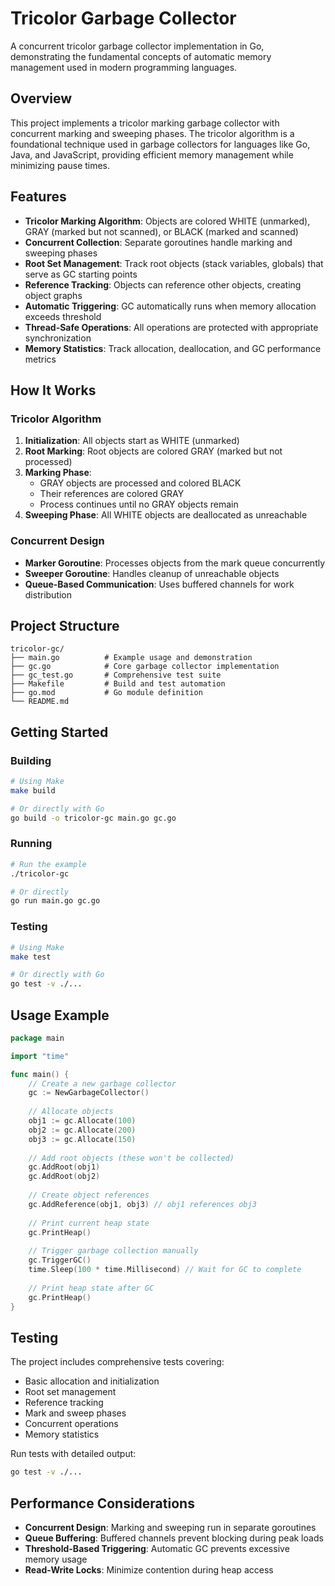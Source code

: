 # Tricolor Garbage Collector

A concurrent tricolor garbage collector implementation in Go, demonstrating the fundamental concepts of automatic memory management used in modern programming languages.

## Overview

This project implements a tricolor marking garbage collector with concurrent marking and sweeping phases. The tricolor algorithm is a foundational technique used in garbage collectors for languages like Go, Java, and JavaScript, providing efficient memory management while minimizing pause times.

## Features

- **Tricolor Marking Algorithm**: Objects are colored WHITE (unmarked), GRAY (marked but not scanned), or BLACK (marked and scanned)
- **Concurrent Collection**: Separate goroutines handle marking and sweeping phases
- **Root Set Management**: Track root objects (stack variables, globals) that serve as GC starting points
- **Reference Tracking**: Objects can reference other objects, creating object graphs
- **Automatic Triggering**: GC automatically runs when memory allocation exceeds threshold
- **Thread-Safe Operations**: All operations are protected with appropriate synchronization
- **Memory Statistics**: Track allocation, deallocation, and GC performance metrics

## How It Works

### Tricolor Algorithm

1. **Initialization**: All objects start as WHITE (unmarked)
2. **Root Marking**: Root objects are colored GRAY (marked but not processed)
3. **Marking Phase**: 
   - GRAY objects are processed and colored BLACK
   - Their references are colored GRAY
   - Process continues until no GRAY objects remain
4. **Sweeping Phase**: All WHITE objects are deallocated as unreachable

### Concurrent Design

- **Marker Goroutine**: Processes objects from the mark queue concurrently
- **Sweeper Goroutine**: Handles cleanup of unreachable objects
- **Queue-Based Communication**: Uses buffered channels for work distribution

## Project Structure

```
tricolor-gc/
├── main.go          # Example usage and demonstration
├── gc.go            # Core garbage collector implementation
├── gc_test.go       # Comprehensive test suite
├── Makefile         # Build and test automation
├── go.mod           # Go module definition
└── README.md        
```

## Getting Started


### Building

```bash
# Using Make
make build

# Or directly with Go
go build -o tricolor-gc main.go gc.go
```

### Running

```bash
# Run the example
./tricolor-gc

# Or directly
go run main.go gc.go
```

### Testing

```bash
# Using Make
make test

# Or directly with Go
go test -v ./...
```

## Usage Example

```go
package main

import "time"

func main() {
    // Create a new garbage collector
    gc := NewGarbageCollector()
    
    // Allocate objects
    obj1 := gc.Allocate(100)
    obj2 := gc.Allocate(200)
    obj3 := gc.Allocate(150)
    
    // Add root objects (these won't be collected)
    gc.AddRoot(obj1)
    gc.AddRoot(obj2)
    
    // Create object references
    gc.AddReference(obj1, obj3) // obj1 references obj3
    
    // Print current heap state
    gc.PrintHeap()
    
    // Trigger garbage collection manually
    gc.TriggerGC()
    time.Sleep(100 * time.Millisecond) // Wait for GC to complete
    
    // Print heap state after GC
    gc.PrintHeap()
}
```


## Testing

The project includes comprehensive tests covering:

- Basic allocation and initialization
- Root set management
- Reference tracking
- Mark and sweep phases
- Concurrent operations
- Memory statistics

Run tests with detailed output:
```bash
go test -v ./...
```

## Performance Considerations

- **Concurrent Design**: Marking and sweeping run in separate goroutines
- **Queue Buffering**: Buffered channels prevent blocking during peak loads
- **Threshold-Based Triggering**: Automatic GC prevents excessive memory usage
- **Read-Write Locks**: Minimize contention during heap access
